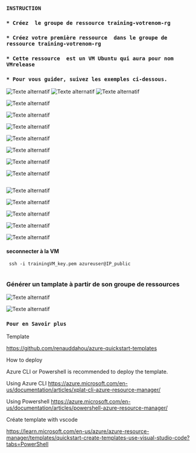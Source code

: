 ### ``INSTRUCTION``


### ``* Créez  le groupe de ressource training-votrenom-rg``


### ``* Créez votre première ressource  dans le groupe de ressource training-votrenom-rg``

### ``* Cette ressource  est un VM Ubuntu qui aura pour nom VMrelease``

### ``* Pour vous guider, suivez les exemples ci-dessous.``

![Texte alternatif](./images/r37.png)
![Texte alternatif](./images/r38.png)
![Texte alternatif](./images/r39.png)

![Texte alternatif](./images/r1.png)

![Texte alternatif](./images/r2.png)

![Texte alternatif](./images/r3.png)

![Texte alternatif](./images/r4.png)

![Texte alternatif](./images/r13.png)

![Texte alternatif](./images/r7.png)

![Texte alternatif](./images/r9.png)


```python

```

![Texte alternatif](./images/r10.png)

![Texte alternatif](./images/r11.png)

![Texte alternatif](./images/r12.png)

![Texte alternatif](./images/r15.png)

![Texte alternatif](./images/r16.png)

#### seconnecter à la VM

`` ssh -i trainingVM_key.pem azureuser@IP_public``


```python

```

### Générer un tamplate à partir de son groupe de ressources


![Texte alternatif](./images/r70.png)

![Texte alternatif](./images/r71.png)

### ``Pour en Savoir plus``

Template 

https://github.com/renauddahou/azure-quickstart-templates



How to deploy

Azure CLI or Powershell is recommended to deploy the template.

Using Azure CLI
https://azure.microsoft.com/en-us/documentation/articles/xplat-cli-azure-resource-manager/

Using Powershell
https://azure.microsoft.com/en-us/documentation/articles/powershell-azure-resource-manager/


Créate template with vscode

https://learn.microsoft.com/en-us/azure/azure-resource-manager/templates/quickstart-create-templates-use-visual-studio-code?tabs=PowerShell



```python

```

